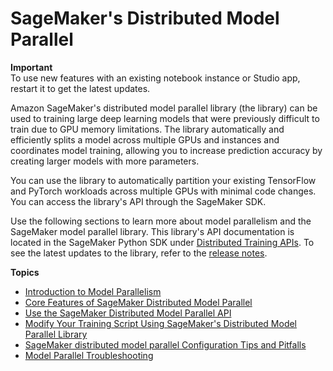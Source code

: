 # SageMaker's Distributed Model Parallel<a name="model-parallel"></a>

**Important**  
To use new features with an existing notebook instance or Studio app, restart it to get the latest updates\. 

Amazon SageMaker's distributed model parallel library \(the library\) can be used to training large deep learning models that were previously difficult to train due to GPU memory limitations\. The library automatically and efficiently splits a model across multiple GPUs and instances and coordinates model training, allowing you to increase prediction accuracy by creating larger models with more parameters\.

You can use the library to automatically partition your existing TensorFlow and PyTorch workloads across multiple GPUs with minimal code changes\. You can access the library's API through the SageMaker SDK\.

Use the following sections to learn more about model parallelism and the SageMaker model parallel library\. This library's API documentation is located in the SageMaker Python SDK under [Distributed Training APIs](https://sagemaker.readthedocs.io/en/stable/api/training/smd_model_parallel.html)\. To see the latest updates to the library, refer to the [release notes](https://github.com/aws/sagemaker-python-sdk/blob/master/doc/api/training/smd_model_parallel_release_notes/smd_model_parallel_change_log.md)\.

**Topics**
+ [Introduction to Model Parallelism](model-parallel-intro.md)
+ [Core Features of SageMaker Distributed Model Parallel](model-parallel-core-features.md)
+ [Use the SageMaker Distributed Model Parallel API](model-parallel-use-api.md)
+ [Modify Your Training Script Using SageMaker's Distributed Model Parallel Library](model-parallel-customize-training-script.md)
+ [SageMaker distributed model parallel Configuration Tips and Pitfalls](model-parallel-customize-tips-pitfalls.md)
+ [Model Parallel Troubleshooting](distributed-troubleshooting-model-parallel.md)